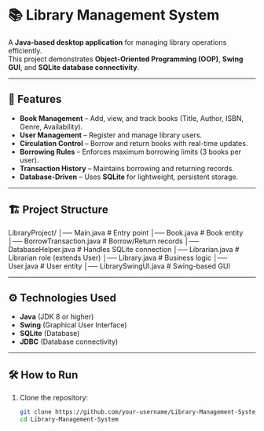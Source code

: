 # 📚 Library Management System

A **Java-based desktop application** for managing library operations efficiently.  
This project demonstrates **Object-Oriented Programming (OOP)**, **Swing GUI**, and **SQLite database connectivity**.

---

## 🚀 Features
- **Book Management** – Add, view, and track books (Title, Author, ISBN, Genre, Availability).  
- **User Management** – Register and manage library users.  
- **Circulation Control** – Borrow and return books with real-time updates.  
- **Borrowing Rules** – Enforces maximum borrowing limits (3 books per user).  
- **Transaction History** – Maintains borrowing and returning records.  
- **Database-Driven** – Uses **SQLite** for lightweight, persistent storage.  

---

## 🏗️ Project Structure
LibraryProject/
│── Main.java # Entry point
│── Book.java # Book entity
│── BorrowTransaction.java # Borrow/Return records
│── DatabaseHelper.java # Handles SQLite connection
│── Librarian.java # Librarian role (extends User)
│── Library.java # Business logic
│── User.java # User entity
│── LibrarySwingUI.java # Swing-based GUI


---

## ⚙️ Technologies Used
- **Java** (JDK 8 or higher)  
- **Swing** (Graphical User Interface)  
- **SQLite** (Database)  
- **JDBC** (Database connectivity)  

---

## 🛠️ How to Run
1. Clone the repository:
   ```bash
   git clone https://github.com/your-username/Library-Management-System.git
   cd Library-Management-System
